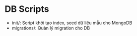 # DB Scripts

- init/: Script khởi tạo index, seed dữ liệu mẫu cho MongoDB
- migrations/: Quản lý migration cho DB
